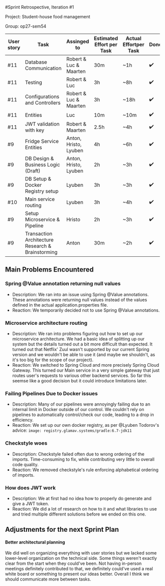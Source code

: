 #Sprint Retrospective, Iteration #1

Project: Student-house food management

Group: op27-sem54

| User story | Task | Assinged to | Estimated Effort  per Task | Actual Effortper Task | Done | Notes |
|-------------|------|-------------|----------------------------|-----------------------|------|-------|
|     #11     |  Database Communication    |  Robert & Luc & Maarten  |     30m   |   ~1h    |  ✔️    |       |
|     #11     |  Testing    |  Robert & Luc  |     3h   |   ~8h    |  ✔️    |       |
|     #11     |  Configurations and Controllers    |  Robert & Luc & Maarten  |     3h   |   ~18h    |  ✔️    |       |
|     #11     |  Entities    |  Luc  |     10m   |   ~10m    |  ✔️    |       |
|     #11     | JWT validation with key    |  Robert & Maarten  |     2.5h   |   ~4h    |  ✔️    |       |
|     #9     | Fridge Service Entities  |  Anton, Hristo, Lyuben  |     4h   |   ~6h    |  ✔️    |  |
|     #9     | DB Design & Business Logic (Draft)  |  Anton, Hristo, Lyuben  |     2h   |   ~3h    |  ✔️    |  |
|     #9     | DB Setup & Docker Registry setup  |  Lyuben  |     3h   |   ~3h    |  ✔️    |  |
|     #10     | Main service routing  |  Lyuben  |     3h   |   ~4h    |  ✔️    |  |
|     #9     | Setup Microservice & Pipeline  |  Hristo  |     2h   |   ~3h    |  ✔️    |  |
|     #9     | Transaction Architecture Research & Brainstorming  |  Anton  |     30m   |   ~2h    |  ✔️    |  |

## Main Problems Encountered
### Spring @Value annotation returning null values
- Description: We ran into an issue using Spring @Value annotations. These annotations were returning null values instead of the values defined in the actual application.properties file.
- Reaction: We temporarily decided not to use Spring @Value annotations.
### Microservice architecture routing
- Description: We ran into problems figuring out how to set up our microservice architecture. We had a basic idea of splitting up our system but the details turned out a bit more difficult than expected. It turned out that Netflix' Zuul wasn't supported by our current Spring version and we wouldn't be able to use it (and maybe we shouldn't, as it's too big for the scope of our project).
- Reaction: We switched to Spring Cloud and more precisely Spring Cloud Gateway. This turned our Main service in a very simple gateway that just routes user's requests to various other backend services. So far this seemse like a good decision but it could introduce limitations later.
### Failing Pipelines Due to Docker issues
- Description: Many of our pipelines were annoyingly failing due to an internal limit in Docker outside of our control. We couldn't rely on pipelines to automatically control/check our code, leading to a drop in efficiency.
- Reaction: We set up our own docker registry, as per @Lyuben Todorov's advice: `image: registry.glamav.systems/gradle:6.7-jdk11`
### Checkstyle woes
- Description: Checkstyle failed often due to wrong ordering of the imports. Time-consuming to fix, while contributing very little to overall code quality.
- Reaction: We removed checkstyle's rule enforcing alphabetical ordering of imports.
### How does JWT work
- Description: We at first had no idea how to properly do generate and give a JWT token.
- Reaction: We did a lot of research on how to it and what libraries to use and tried multiple different solutions before we ended on this one.

## Adjustments for the next Sprint Plan

<!---Motivate any adjustments that will be made for the next Sprint Plan.--->
#### Better architectural planning
We did well on organizing everything with user stories but we lacked some lower-level organization on the technical side. Some things weren't exactly clear from the start when they could've been. Not having in-person meetings definitely contributed to that, we definitely could've used a real white board or something to present our ideas better. Overall I think we should communicate more between tasks.